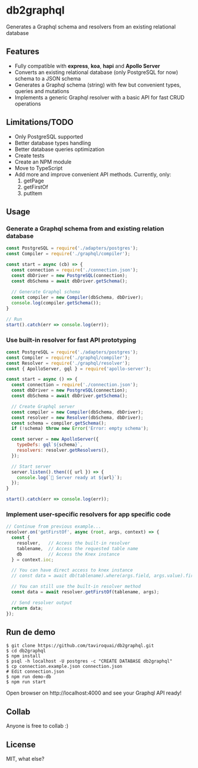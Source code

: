 # db2graphql

Generates a Graphql schema and resolvers from an existing relational database

## Features
* Fully compatible with **express**, **koa**, **hapi** and **Apollo Server**
* Converts an existing relational database (only PostgreSQL for now) schema to a JSON schema
* Generates a Graphql schema (string) with few but convenient types, queries and mutations
* Implements a generic Graphql resolver with a basic API for fast CRUD operations

## Limitations/TODO
* Only PostgreSQL supported
* Better database types handling
* Better database queries optimization
* Create tests
* Create an NPM module
* Move to TypeScript
* Add more and improve convenient API methods. Currently, only:
    1. getPage
    1. getFirstOf
    1. putItem

## Usage

### Generate a Graphql schema from and existing relation database

```js
const PostgreSQL = require('./adapters/postgres');
const Compiler = require('./graphql/compiler');

const start = async (cb) => {
  const connection = require('./connection.json');
  const dbDriver = new PostgreSQL(connection);
  const dbSchema = await dbDriver.getSchema();
  
  // Generate Graphql schema
  const compiler = new Compiler(dbSchema, dbDriver);
  console.log(compiler.getSchema());
}

// Run
start().catch(err => console.log(err));
```

### Use built-in resolver for fast API prototyping
```js
const PostgreSQL = require('./adapters/postgres');
const Compiler = require('./graphql/compiler');
const Resolver = require('./graphql/resolver');
const { ApolloServer, gql } = require('apollo-server');

const start = async () => {
  const connection = require('./connection.json');
  const dbDriver = new PostgreSQL(connection);
  const dbSchema = await dbDriver.getSchema();

  // Create Graphql server
  const compiler = new Compiler(dbSchema, dbDriver);
  const resolver = new Resolver(dbSchema, dbDriver);
  const schema = compiler.getSchema();
  if (!schema) throw new Error('Error: empty schema');

  const server = new ApolloServer({
    typeDefs: gql`${schema}`,
    resolvers: resolver.getResolvers(),
  });

  // Start server
  server.listen().then(({ url }) => {
    console.log(`🚀 Server ready at ${url}`);
  });
}

start().catch(err => console.log(err));
```

### Implement user-specific resolvers for app specific code
```js
// Continue from previous example...
resolver.on('getFirstOf', async (root, args, context) => {
  const {
    resolver,   // Access the built-in resolver
    tablename,  // Access the requested table name
    db          // Access the Knex instance
  } = context.ioc;

  // You can have direct access to knex instance
  // const data = await db(tablename).where(args.field, args.value).first();

  // You can still use the built-in resolver method
  const data = await resolver.getFirstOf(tablename, args);

  // Send resolver output
  return data;
});
```

## Run de demo
```
$ git clone https://github.com/taviroquai/db2graphql.git
$ cd db2graphql
$ npm install
$ psql -h localhost -U postgres -c "CREATE DATABASE db2graphql"
$ cp connection.example.json connection.json
# Edit connection.json
$ npm run demo-db
$ npm run start
```

Open browser on http://localhost:4000 and see your Graphql API ready!

## Collab

Anyone is free to collab :)

## License
MIT, what else?


